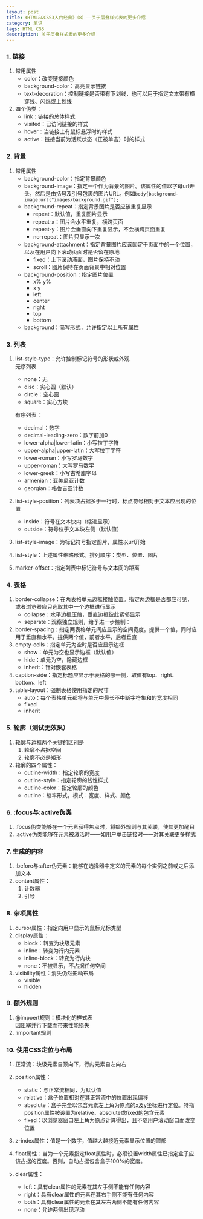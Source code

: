 ```yaml
---
layout: post
title: 《HTML&&CSS3入门经典》（8）——关于层叠样式表的更多介绍
category: 笔记
tags: HTML CSS
description: 关于层叠样式表的更多介绍
---
```


### 1. 链接
1. 常用属性
	- color：改变链接颜色
	- background-color：高亮显示链接
	- text-decoration：控制链接是否带有下划线，也可以用于指定文本带有横穿线、闪烁或上划线  
2. 四个伪类：
	- link：链接的总体样式
	- visited：已访问链接的样式
	- hover：当链接上有鼠标悬浮时的样式
	- active：链接当前为活跃状态（正被单击）时的样式


### 2. 背景  
1. 常用属性
	- background-color：指定背景颜色
	- background-image：指定一个作为背景的图片。该属性的值以字母url开头，然后是由括号及引号包裹的图片URL。例如`body{background-image:url("images/background.gif");`  
	- background-repeat：指定背景图片是否应该重复显示  
		- repeat：默认值，重复图片显示  
		- repeat-x：图片会水平重复，横跨页面
		- repeat-y：图片会垂直向下重复显示，不会横跨页面重复
		- no-repeat：图片只显示一次
	- background-attachment：指定背景图片应该固定于页面中的一个位置，以及在用户向下滚动页面时是否留在原地
		- fixed：上下滚动液面，图片保持不动
		- scroll：图片保持在页面背景中相对位置
	- background-position：指定图片位置
		- x% y%
		- x y
		- left
		- center
		- right
		- top
		- bottom
	- background：简写形式，允许指定以上所有属性
	
### 3. 列表
1. list-style-type：允许控制标记符号的形状或外观  
	无序列表
	- none：无
	- disc：实心圆（默认）
	- circle：空心圆
	- square：实心方块  
	
	有序列表：
	- decimal：数字
	- decimal-leading-zero：数字前加0
	- lower-alpha|lower-latin：小写拉丁字符
	- upper-alpha|upper-latin：大写拉丁字符
	- lower-roman：小写罗马数字
	- upper-roman：大写罗马数字
	- lower-greek：小写古希腊字母
	- armenian：亚美尼亚计数
	- georgian：格鲁吉亚计数  
2. list-style-position：列表项占据多于一行时，标点符号相对于文本应出现的位置
	- inside：符号在文本快内（缩进显示）
	- outside：符号位于文本块左侧（默认值）
3. list-style-image：为标记符号指定图片，属性以url开始
4. list-style：上述属性缩略形式。排列顺序：类型、位置、图片
5. marker-offset：指定列表中标记符号与文本间的距离

### 4. 表格
1. border-collapse：在两表格单元边框接触位置。指定两边框是否都应可见，或者浏览器应只选取其中一个边框进行显示
	- collapse：水平边框压缩，垂直边框彼此紧邻显示
	- separate：观察独立规则，给予进一步控制：
2. border-spacing：指定两表格单元间应显示的空间宽度。提供一个值，同时应用于垂直和水平。提供两个值，前者水平，后者垂直
3. empty-cells：指定单元为空时是否应显示边框
	- show：单元为空也显示边框（默认值）
	- hide：单元为空，隐藏边框
	- inherit：针对嵌套表格
4. caption-side：指定标题应显示于表格的哪一侧，取值有top、right、bottom、left
5. table-layout：强制表格使用指定的尺寸
	- auto：每个表格单元都将与单元中最长不中断字符集和的宽度相同
	- fixed
	- inherit

### 5. 轮廓（测试无效果）
1. 轮廓与边框两个关键的区别是
	1. 轮廓不占据空间
	2. 轮廓不必是矩形
2. 轮廓的四个属性：
	- outline-width：指定轮廓的宽度
	- outline-style：指定轮廓的线性样式
	- outline-color：指定轮廓的颜色
	- outline：缩率形式，模式：宽度、样式、颜色

### 6. :focus与:active伪类
1. :focus伪类能够在一个元素获得焦点时，将额外规则与其关联，使其更加醒目
2. :active伪类能够在元素被激活时——如用户单击链接时——对其关联更多样式

### 7. 生成的内容
1. :before与:after伪元素：能够在选择器中定义的元素的每个实例之前或之后添加文本
2. content属性：
	1. 计数器
	2. 引号

### 8. 杂项属性
1. cursor属性：指定向用户显示的鼠标光标类型
2. display属性：
	- block：转变为块级元素
	- inline：转变为行内元素
	- inline-block：转变为行内块
	- none：不被显示，不占据任何空间
3. visibility属性：消失仍然影响布局
	- visible
	- hidden

### 9. 额外规则
1. @impoert规则：模块化的样式表  
	因阻塞并行下载而带来性能损失
2. !important规则

### 10. 使用CSS定位与布局
1. 正常流：块级元素自顶向下，行内元素自左向右
2. position属性：
	- static：与正常流相同，为默认值
	- relative：盒子位置相对在其正常流中的位置出现偏移
	- absolute：盒子完全以包含元素左上角为原点的x及y坐标进行定位。特指position属性被设置为relative、absolute或fixed的包含元素
	- fixed：以浏览器窗口左上角为原点计算得出，且不随用户滚动窗口而改变位置

3. z-index属性：值是一个数字，值越大越接近元素显示位置的顶部
4. float属性：当为一个元素指定float属性时，必须设置width属性已指定盒子应该占据的宽度。否则，自动占据包含盒子100%的宽度。
5. clear属性：
	- left：具有clear属性的元素在其左手侧不能有任何内容
	- right：具有clear属性的元素在其右手侧不能有任何内容
	- both：具有clear属性的元素在其左右两侧不能有任何内容
	- none：允许两侧出现浮动

